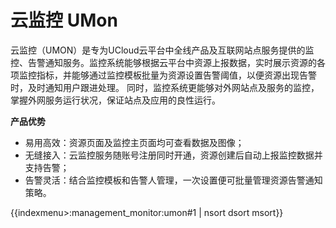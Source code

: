 # 云监控 UMon

云监控（UMON）是专为UCloud云平台中全线产品及互联网站点服务提供的监控、告警通知服务。监控系统能够根据云平台中资源上报数据，实时展示资源的各项监控指标，并能够通过监控模板批量为资源设置告警阈值，以便资源出现告警时，及时通知用户跟进处理。
同时，监控系统更能够对外网站点及服务的监控，掌握外网服务运行状况，保证站点及应用的良性运行。

**产品优势**

  - 易用高效：资源页面及监控主页面均可查看数据及图像；
  - 无缝接入：云监控服务随账号注册同时开通，资源创建后自动上报监控数据并支持告警；
  - 告警灵活：结合监控模板和告警人管理，一次设置便可批量管理资源告警通知策略。

{{indexmenu>:management_monitor:umon#1 | nsort dsort msort}}
